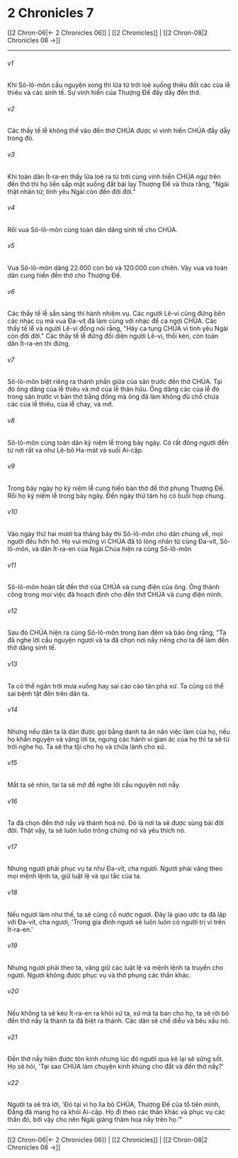# 2 Chronicles 7

[[2 Chron-06|← 2 Chronicles 06]] | [[2 Chronicles]] | [[2 Chron-08|2 Chronicles 08 →]]
***



###### v1 
Khi Sô-lô-môn cầu nguyện xong thì lửa từ trời loè xuống thiêu đốt các của lễ thiêu và các sinh tế. Sự vinh hiển của Thượng Đế đầy dẫy đền thờ. 

###### v2 
Các thầy tế lễ không thể vào đền thờ CHÚA được vì vinh hiển CHÚA đầy dẫy trong đó. 

###### v3 
Khi toàn dân Ít-ra-en thấy lửa loè ra từ trời cùng vinh hiển CHÚA ngự trên đền thờ thì họ liền sấp mặt xuống đất bái lạy Thượng Đế và thưa rằng, "Ngài thật nhân từ; tình yêu Ngài còn đến đời đời." 

###### v4 
Rồi vua Sô-lô-môn cùng toàn dân dâng sinh tế cho CHÚA. 

###### v5 
Vua Sô-lô-môn dâng 22.000 con bò và 120.000 con chiên. Vậy vua và toàn dân cung hiến đền thờ cho Thượng Đế. 

###### v6 
Các thầy tế lễ sẵn sàng thi hành nhiệm vụ. Các người Lê-vi cũng đứng bên các nhạc cụ mà vua Đa-vít đã làm cùng với nhạc để ca ngợi CHÚA. Các thầy tế lễ và người Lê-vi đồng nói rằng, "Hãy ca tụng CHÚA vì tình yêu Ngài còn đời đời." Các thầy tế lễ đứng đối diện người Lê-vi, thổi kèn, còn toàn dân Ít-ra-en thì đứng. 

###### v7 
Sô-lô-môn biệt riêng ra thánh phần giữa của sân trước đền thờ CHÚA. Tại đó ông dâng của lễ thiêu và mỡ của lễ thân hữu. Ông dâng các của lễ đó trong sân trước vì bàn thờ bằng đồng mà ông đã làm không đủ chỗ chứa các của lễ thiêu, của lễ chay, và mỡ. 

###### v8 
Sô-lô-môn cùng toàn dân kỷ niệm lễ trong bảy ngày. Có rất đông người đến từ nơi rất xa như Lê-bô Ha-mát và suối Ai-cập. 

###### v9 
Trong bảy ngày họ kỷ niệm lễ cung hiến bàn thờ để thờ phụng Thượng Đế. Rồi họ kỷ niệm lễ trong bảy ngày. Đến ngày thứ tám họ có buổi họp chung. 

###### v10 
Vào ngày thứ hai mươi ba tháng bảy thì Sô-lô-môn cho dân chúng về, mọi người đều hớn hở. Họ vui mừng vì CHÚA đã tỏ lòng nhân từ cùng Đa-vít, Sô-lô-môn, và dân Ít-ra-en của Ngài.Chúa hiện ra cùng Sô-lô-môn 

###### v11 
Sô-lô-môn hoàn tất đền thờ của CHÚA và cung điện của ông. Ông thành công trong mọi việc đã hoạch định cho đền thờ CHÚA và cung điện mình. 

###### v12 
Sau đó CHÚA hiện ra cùng Sô-lô-môn trong ban đêm và bảo ông rằng, "Ta đã nghe lời cầu nguyện ngươi và ta đã chọn nơi nầy riêng cho ta để làm đền thờ dâng sinh tế. 

###### v13 
Ta có thể ngăn trời mưa xuống hay sai cào cào tàn phá xứ. Ta cũng có thể sai bệnh tật đến trên dân ta. 

###### v14 
Nhưng nếu dân ta là dân được gọi bằng danh ta ăn năn việc làm của họ, nếu họ khẩn nguyện và vâng lời ta, ngưng các hành vi gian ác của họ thì ta sẽ từ trời nghe họ. Ta sẽ tha tội cho họ và chữa lành cho xứ. 

###### v15 
Mắt ta sẽ nhìn, tai ta sẽ mở để nghe lời cầu nguyện nơi nầy. 

###### v16 
Ta đã chọn đền thờ nầy và thánh hoá nó. Đó là nơi ta sẽ được sùng bái đời đời. Thật vậy, ta sẽ luôn luôn trông chừng nó và yêu thích nó. 

###### v17 
Nhưng ngươi phải phục vụ ta như Đa-vít, cha ngươi. Ngươi phải vâng theo mọi mệnh lệnh ta, giữ luật lệ và qui tắc của ta. 

###### v18 
Nếu ngươi làm như thế, ta sẽ củng cố nước ngươi. Đây là giao ước ta đã lập với Đa-vít, cha ngươi, 'Trong gia đình ngươi sẽ luôn luôn có người trị vì trên Ít-ra-en.' 

###### v19 
Nhưng ngươi phải theo ta, vâng giữ các luật lệ và mệnh lệnh ta truyền cho ngươi. Ngươi không được phục vụ và thờ phụng các thần khác. 

###### v20 
Nếu không ta sẽ kéo Ít-ra-en ra khỏi xứ ta, xứ mà ta ban cho họ, ta sẽ rời bỏ đền thờ nầy là thành ta đã biệt ra thánh. Các dân sẽ chế diễu và bêu xấu nó. 

###### v21 
Đền thờ nầy hiện được tôn kính nhưng lúc đó người qua kẻ lại sẽ sửng sốt. Họ sẽ hỏi, 'Tại sao CHÚA làm chuyện kinh khủng cho đất và đền thờ nầy?' 

###### v22 
Người ta sẽ trả lời, 'Đó tại vì họ lìa bỏ CHÚA, Thượng Đế của tổ tiên mình, Đấng đã mang họ ra khỏi Ai-cập. Họ đi theo các thần khác và phục vụ các thần đó, bởi vậy cho nên Ngài giáng thảm hoạ nầy trên họ.'"

***
[[2 Chron-06|← 2 Chronicles 06]] | [[2 Chronicles]] | [[2 Chron-08|2 Chronicles 08 →]]

